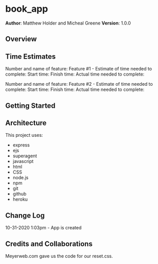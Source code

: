 # book_app

**Author**: Matthew Holder and Micheal Greene
**Version**: 1.0.0

## Overview

## Time Estimates

Number and name of feature: Feature #1 - 
Estimate of time needed to complete:
Start time:
Finish time:
Actual time needed to complete:

Number and name of feature: Feature #2 - 
Estimate of time needed to complete:
Start time:
Finish time:
Actual time needed to complete:

## Getting Started

## Architecture

This project uses:
- express
- ejs
- superagent
- javascript
- html
- CSS
- node.js
- npm
- git
- github
- heroku

## Change Log

10-31-2020 1:03pm - App is created

## Credits and Collaborations

Meyerweb.com gave us the code for our reset.css.